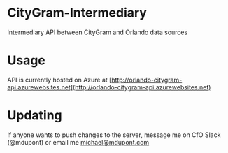 # CityGram-Intermediary
Intermediary API between CityGram and Orlando data sources

# Usage
API is currently hosted on Azure at [http://orlando-citygram-api.azurewebsites.net](http://orlando-citygram-api.azurewebsites.net)

# Updating
If anyone wants to push changes to the server, message me on CfO Slack (@mdupont) or email me [michael@mdupont.com](mailto:michael@mdupont.com)
